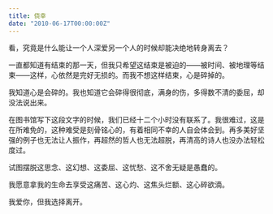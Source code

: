 ```yaml
---
title: 侥幸
date: "2010-06-17T00:00:00Z"
---
```


看，究竟是什么能让一个人深爱另一个人的时候却能决绝地转身离去？

一直都知道有结束的那一天，但我只希望这结束是被迫的——被时间、被地理等结束——这样，心依然是完好无损的。而我不想这样结束，心是碎掉的。

我知道心是会碎的。我也知道它会碎得很彻底，满身的伤，多得数不清的委屈，却没法说出来。

在图书馆写下这段文字的时候，我们已经十二个小时没有联系了。我很难过，这是在所难免的，这种难受是刻骨铭心的，有着相同不幸的人自会体会到。再多美好坚强的例子也无法让人振作，再超然的哲人也无法超脱，再清高的诗人也没办法轻松度过。

试图摆脱这思念、这幻想、这委屈、这忧愁、这不舍无疑是愚蠢的。

我愿意拿我的生命去享受这痛苦、这心灼、这焦头烂额、这心碎欲滴。

我爱你，但我选择离开。